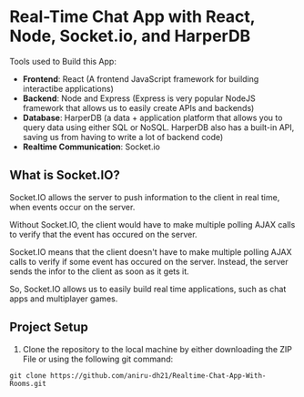 # Real-Time Chat App with React, Node, Socket.io, and HarperDB

Tools used to Build this App:
- **Frontend**: React (A frontend JavaScript framework for building interactibe applications)
- **Backend**: Node and Express (Express is very popular NodeJS framework that allows us to easily create APIs and backends)
- **Database**: HarperDB (a data + application platform that allows you to query data using either SQL or NoSQL. HarperDB also has a built-in API, saving us from having to write a lot of backend code)
- **Realtime Communication**: Socket.io

## What is Socket.IO?

Socket.IO allows the server to push information to the client in real time, when events occur on the server.

Without Socket.IO, the client would have to make multiple polling AJAX calls to verify that the event has occured on the server.

Socket.IO means that the client doesn't have to make multiple polling AJAX calls to verify if some event has occured on the server. Instead, the server sends the infor to the client as soon as it gets it.

So, Socket.IO allows us to easily build real time applications, such as chat apps and multiplayer games.

## Project Setup

1. Clone the repository to the local machine by either downloading the ZIP File or using the following git command:
```
git clone https://github.com/aniru-dh21/Realtime-Chat-App-With-Rooms.git
```
